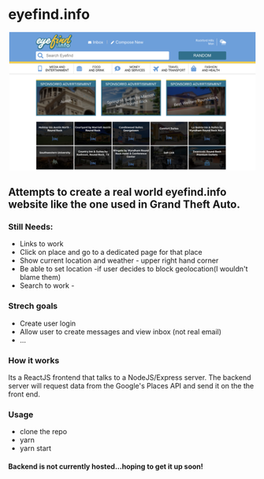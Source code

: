 # eyefind.info
<p align="center">
  <img width="500" src="./src/media/screenshot.png" alt="screenshot of eyefind.info">
</p>



## Attempts to create a real world eyefind.info website like the one used in Grand Theft Auto. 


### Still Needs:
* Links to work
* Click on place and go to a dedicated page for that place
* Show current location and weather - upper right hand corner
* Be able to set location -if user decides to block geolocation(I wouldn't blame them)
* Search to work - 


### Strech goals
* Create user login
* Allow user to create messages and view inbox (not real email)
* ...

### How it works
Its a ReactJS frontend that talks to a NodeJS/Express server. The backend server will request data from the Google's Places API and send it on the the front end.

### Usage

* clone the repo
* yarn 
* yarn start


#### Backend is not currently hosted...hoping to get it up soon! 






